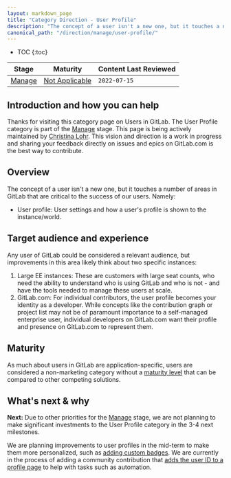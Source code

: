 ```yaml
---
layout: markdown_page
title: "Category Direction - User Profile"
description: "The concept of a user isn't a new one, but it touches a number of areas in GitLab that are critical to the success of our users. Learn more!"
canonical_path: "/direction/manage/user-profile/"
---
```


- TOC
{:toc}

| **Stage** | **Maturity** | **Content Last Reviewed** |
| --- | --- | --- |
| [Manage](/direction/manage/) | [Not Applicable](/direction/maturity/) | `2022-07-15` |

## Introduction and how you can help

Thanks for visiting this category page on Users in GitLab. The User Profile category is part of the [Manage](https://about.gitlab.com/direction/manage/) stage. This page is being actively maintained by [Christina Lohr](https://about.gitlab.com/company/team/#lohrc). This vision and direction is a work in progress and sharing your feedback directly on issues and epics on GitLab.com is the best way to contribute. 

## Overview

The concept of a user isn't a new one, but it touches a number of areas in GitLab that are critical to the success of our users. Namely:

* User profile: User settings and how a user's profile is shown to the instance/world.

## Target audience and experience

Any user of GitLab could be considered a relevant audience, but improvements in this area likely think about two specific instances:

1. Large EE instances: These are customers with large seat counts, who need the ability to understand who is using GitLab and who is not - and have the tools needed to manage these users at scale. 
1. GitLab.com: For individual contributors, the user profile becomes your identity as a developer. While concepts like the contribution graph or project list may not be of paramount importance to a self-managed enterprise user, individual developers on GitLab.com want their profile and presence on GitLab.com to represent them.

## Maturity

As much about users in GitLab are application-specific, users are considered a non-marketing category without a [maturity level](/direction/maturity/) that can be compared to other competing solutions.

## What's next & why

**Next:** Due to other priorities for the [Manage](https://about.gitlab.com/direction/manage/) stage, we are not planning to make significant investments to the User Profile category in the 3-4 next milestones. 

We are planning improvements to user profiles in the mid-term to make them more personalized, such as [adding custom badges](https://gitlab.com/gitlab-org/gitlab/-/issues/17056). We are currently in the process of adding a community contribution that [adds the user ID to a profile page](https://gitlab.com/gitlab-org/gitlab/-/issues/367328) to help with tasks such as automation. 
